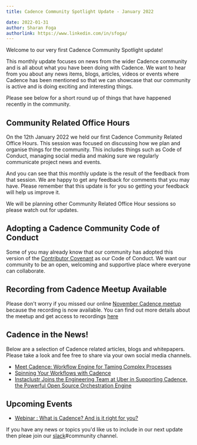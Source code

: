 ```yaml
---
title: Cadence Community Spotlight Update - January 2022

date: 2022-01-31
author: Sharan Foga
authorlink: https://www.linkedin.com/in/sfoga/
---
```


Welcome to our very first Cadence Community Spotlight update!

This monthly update focuses on news from the wider Cadence community and is all about what you have been doing with Cadence. We want to hear from you about any news items, blogs, articles, videos or events where Cadence has been mentioned so that we can showcase that our community is active and is doing exciting and interesting things.

Please see below for a short round up of things that have happened recently in the community.

## Community Related Office Hours

On the 12th January 2022 we held our first Cadence Community Related Office Hours. This session was focused on discussing how we plan and organise things for the community. This includes things such as Code of Conduct, managing social media and making sure we regularly communicate project news and events.

And you can see that this monthly update is the result of the feedback from that session. We are happy to get any feedback for comments that you may have. Please remember that this update is for you  so getting your feedback will help us improve it. 

We will be planning other Community Related Office Hour sessions so please watch out for updates.

## Adopting a Cadence Community Code of Conduct

Some of you may already know that our community has adopted this version of the [Contributor Covenant](https://github.com/uber/.github/blob/dcd96c52f2d1d839208315a2572cf37f48e52e96/CODE_OF_CONDUCT.md) as our Code of Conduct. We want our community to be an open, welcoming and supportive place where everyone can collaborate.

## Recording from Cadence Meetup Available

Please don't worry if you missed our online [November Cadence meetup](https://www.meetup.com/UberEvents/events/281975343/) because the recording is now available. You can find out more details about the meetup and get access to recordings [here](https://www.youtube.com/watch?v=pXgCd1BilLQ)

## Cadence in the News!

Below are a selection of Cadence related articles, blogs and whitepapers. Please take a look and fee free to share via your own social media channels.

- [Meet Cadence: Workflow Engine for Taming Complex Processes](https://thenewstack.io/meet-cadence-workflow-engine-for-taming-complex-processes/)
- [Spinning Your Workflows with Cadence](https://www.instaclustr.com/blog/spinning-your-workflows-with-cadence/)
- [Instaclustr Joins the Engineering Team at Uber in Supporting Cadence, the Powerful Open Source Orchestration Engine](https://www.globenewswire.com/news-release/2021/12/07/2347314/0/en/Instaclustr-Joins-the-Engineering-Team-at-Uber-in-Supporting-Cadence-the-Powerful-Open-Source-Orchestration-Engine.html)

## Upcoming Events 

- [Webinar : What is Cadence? And is it right for you?](https://info.instaclustr.com/webinar-emea-what-is-cadence.html?_ga=2.191041518.510582234.1643223308-2138855655.1638190316)</li>

If you have any news or topics you'd like us to include in our next update then pleae join our [slack](http://t.uber.com/cadence-slack)#community channel. 
